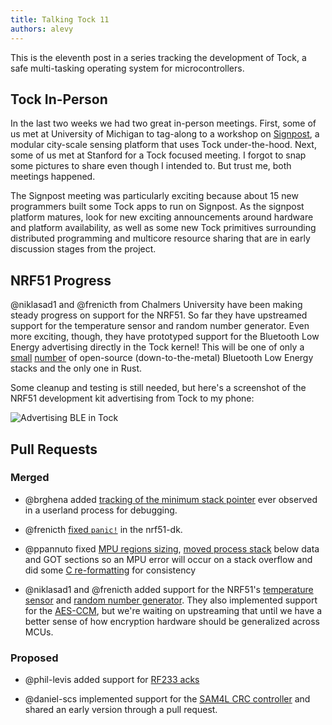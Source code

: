 ```yaml
---
title: Talking Tock 11
authors: alevy
---
```


This is the eleventh post in a series tracking the development of Tock, a safe
multi-tasking operating system for microcontrollers.

## Tock In-Person

In the last two weeks we had two great in-person meetings. First, some of us
met at University of Michigan to tag-along to a workshop on
[Signpost](https://github.com/lab11/signpost), a modular city-scale sensing
platform that uses Tock under-the-hood. Next, some of us met at Stanford for a
Tock focused meeting. I forgot to snap some pictures to share even though I
intended to. But trust me, both meetings happened.

The Signpost meeting was particularly exciting because about 15 new programmers
built some Tock apps to run on Signpost. As the signpost platform matures, look
for new exciting announcements around hardware and platform availability, as well
as some new Tock primitives surrounding distributed programming and multicore
resource sharing that are in early discussion stages from the project.

## NRF51 Progress

@niklasad1 and @frenicth from Chalmers University have been making steady
progress on support for the NRF51. So far they have upstreamed support for the
temperature sensor and random number generator. Even more exciting, though,
they have prototyped support for the Bluetooth Low Energy advertising directly
in the Tock kernel! This will be one of only a
[small](https://mynewt.apache.org/)
[number](https://github.com/pauloborges/blessed) of open-source
(down-to-the-metal) Bluetooth Low Energy stacks and the only one in Rust.

Some cleanup and testing is still needed, but here's a
screenshot of the NRF51 development kit advertising from Tock to my phone:

![Advertising BLE in Tock](/assets/2017/03/ble.jpg "Advertising BLE in Tock")

## Pull Requests

### Merged

  * @brghena added [tracking of the minimum stack pointer](https://github.com/helena-project/tock/pull/296)
    ever observed in a userland process for debugging.

  * @frenicth [fixed `panic!`](https://github.com/helena-project/tock/pull/295) in the nrf51-dk.

  * @ppannuto fixed [MPU regions sizing](https://github.com/helena-project/tock/pull/297), [moved process stack](https://github.com/helena-project/tock/pull/289) below data and GOT
    sections so an MPU error will occur on a stack overflow and did some [C re-formatting](https://github.com/helena-project/tock/pull/301) for consistency

  * @niklasad1 and @frenicth added support for the NRF51's [temperature sensor](https://github.com/helena-project/tock/pull/306)
    and [random number generator](https://github.com/helena-project/tock/pull/308).
    They also implemented support for the [AES-CCM](https://github.com/helena-project/tock/pull/307),
    but we're waiting on upstreaming that until we have a better sense of how
    encryption hardware should be generalized across MCUs.

### Proposed

  * @phil-levis added support for [RF233 acks](https://github.com/helena-project/tock/pull/293)

  * @daniel-scs implemented support for the [SAM4L CRC controller](https://github.com/helena-project/tock/pull/303)
    and shared an early version through a pull request.
